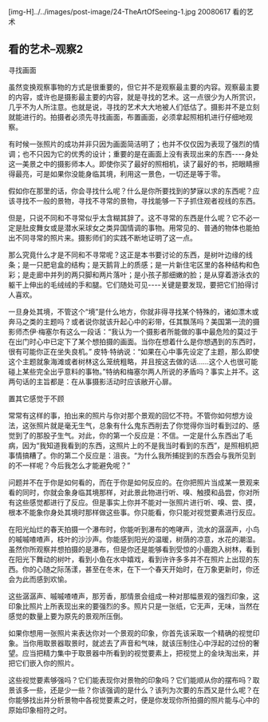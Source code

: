 [img-H]../../images/post-image/24-TheArtOfSeeing-1.jpg
20080617
看的艺术

## 看的艺术–观察2

寻找画面

虽然变换观察事物的方式是很重要的，但它并不是观察最主要的内容。观察最主要的内容，或许也是摄影最主要的内容，就是寻找的艺术。这一点很少为人所赏识，几乎不为人所注意。也就是说，寻找的艺术大大地被人们低估了。摄影并不是立刻就能进行的。拍摄者必须先寻找画面，布置画面，必须拿起照相机进行仔细地观察。

有时候一张照片的成功并非只因为画面简洁明了；也并不仅仅因为表现了强烈的情调；也不只因为它的优秀的设计；重要的是在画面上没有表现出来的东西----身处这一美景之中的摄影师本人。即使你买了最好的照相机，读了最好的书，把眼睛擦得最亮，可是如果你没能身临其境，利用这一景色，一切还是等于零。

假如你在那里的话，你会寻找什么呢？什么是你所要找到的梦寐以求的东西呢？应该寻找不一般的景物，寻找不寻常的景物，寻找能够一下子抓住观者视线的东西。

但是，只说不同和不寻常似乎太含糊其辞了。这不寻常的东西是什么呢？它不必一定是肚皮舞女或是潜水采球女之类异国情调的事物。用常见的、普通的物体也能拍出不同寻常的照片来。摄影师们的实践不断地证明了这一点。

那么究竟什么才是不同和不寻常呢？这正是本书要讨论的东西，是树叶边缘的线条；是一只肥皂盒的结构；是天鹅背上的质感；是一片新住宅区里的各种结构和色彩；是走廊中并列的两只脚和两片落叶；是小孩子那细嫩的脸；是从穿着游泳衣的躯干上伸出的毛绒绒的手和腿。它们随处可见----关键是要发现，要把它们拍得讨人喜欢。

一旦身处其境，不管这个“境”是什么地方，你就非得寻找某个特殊的，诸如漂木或奔马之类的主题吗？或者说你就该升起心中的彩带，任其飘荡吗？美国第一流的摄影师杰伊·梅塞尔有这么一段话：“我认为一个摄影者所能做的事中最危险的莫过于在出门时心中已定下了某个想拍摄的画面。当你在想着什么是你想遇到的东西时，很有可能你正在坐失良机。”
皮特·特纳说：“如果在心中事先设定了主题，那么即使这个主题就象海滩或者树林这么笼统粗略，并且按这去做的话……这个人也很可能碰上某些完全出乎意料的事物。”特纳和梅塞尔两人所说的矛盾吗？事实上并不。这两句话的主旨都是：在从事摄影活动时应该敝开心扉。

置其它感觉于不顾

常常有这样的事，拍出来的照片与你对那个景观的回忆不符。不管你如何想方设法，这张照片就是毫无生气，总象有什么鬼东西削去了你觉得你当时看到过的、感觉到了的那股子生气。对此，你的第一个反应是：不信。一定是什么东西出了毛病，因为“我知道我看到的东西，这照片上的不是我当时看到的东西”，是照相机把事情搞糟了。你的第二个反应是：沮丧。“为什么我所捕捉到的东西会与我所见到的不一样呢？今后我怎么才能避免呢？”

问题并不在于你是如何看的，而在于你是如何反应的。在你把照片当成某一景观来看的同时，你就会象身临其境那样，对此景此物进行听、嗅、触摸和品尝，你对所有这些感觉都进行了反应。但是事实上你并不能对一张照片进行听、嗅、尝、摸，根本不能象你身处其境时那样做这些事。你只能看，你只能对视觉要素进行反应。

在阳光灿烂的春天拍摄一个瀑布时，你能听到瀑布的咆哮声，流水的潺潺声，小鸟的嘁嘁喳喳声，枝叶的沙沙声。你能感到阳光的温暖，树荫的凉意，水花的潮湿。虽然你所观察并想拍摄的是瀑布，但是你还是能够看到受惊的小鹿跑入树林，看到在阳光下舞动的树叶，看到小鱼在水中嬉戏，看到许许多多并不在照片上出现的东西。你的心随之际荡漾，甚至在冬末，在下一个春天开始时，在万象更新时，你还会为此而感到欢愉。

这些潺潺声、嘁嘁喳喳声，那芳香，那情景会组成一种对那幅景观的强烈印象，这印象比照片上所表现出来的要强烈的多。照片只是一张纸，它无声，无味，当然在感觉的数量上要为原先的景观所压倒。

如果你想用一张照片来表达你对一个景观的印象，你首先该采取一个精确的视觉印象。当你用取景器取景时，就滤去了声音和气味，就该压制住心中浮起的过份的奢望。应当把精力集中于取景器中所看到的视觉要素上，把视觉上的金块淘出来，并把它们嵌入你的照片。

这些视觉要素够强吗？它们能表现你对景物的印象吗？它们能顺从你的摆布吗？取景该多一些，还是少一些？你该强调的是什么？该列为次要的东西又是什么呢？在你能够找出并分析景物中各视觉要素之时，便是你发现你所拍摄的照片能与心中的原始印象相符之时。
